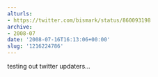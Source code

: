 ```yaml
---
alturls:
- https://twitter.com/bismark/status/860093198
archive:
- 2008-07
date: '2008-07-16T16:13:06+00:00'
slug: '1216224786'
---
```


testing out twitter updaters...


